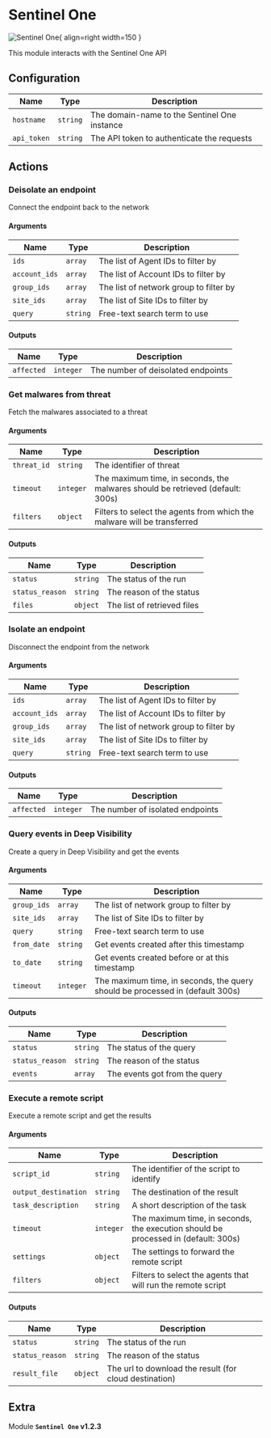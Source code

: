 # Sentinel One

![Sentinel One](/assets/playbooks/library/sentinel-one.png){ align=right width=150 }

This module interacts with the Sentinel One API

## Configuration

| Name      |  Type   |  Description  |
| --------- | ------- | --------------------------- |
| `hostname` | `string` | The domain-name to the Sentinel One instance |
| `api_token` | `string` | The API token to authenticate the requests |

## Actions

### Deisolate an endpoint

Connect the endpoint back to the network

#### Arguments

| Name      |  Type   |  Description  |
| --------- | ------- | --------------------------- |
| `ids` | `array` | The list of Agent IDs to filter by |
| `account_ids` | `array` | The list of Account IDs to filter by |
| `group_ids` | `array` | The list of network group to filter by |
| `site_ids` | `array` | The list of Site IDs to filter by |
| `query` | `string` | Free-text search term to use |


#### Outputs

| Name      |  Type   |  Description  |
| --------- | ------- | --------------------------- |
| `affected` | `integer` | The number of deisolated endpoints |

### Get malwares from threat

Fetch the malwares associated to a threat

#### Arguments

| Name      |  Type   |  Description  |
| --------- | ------- | --------------------------- |
| `threat_id` | `string` | The identifier of threat |
| `timeout` | `integer` | The maximum time, in seconds, the malwares should be retrieved (default: 300s) |
| `filters` | `object` | Filters to select the agents from which the malware will be transferred |


#### Outputs

| Name      |  Type   |  Description  |
| --------- | ------- | --------------------------- |
| `status` | `string` | The status of the run |
| `status_reason` | `string` | The reason of the status |
| `files` | `object` | The list of retrieved files |

### Isolate an endpoint

Disconnect the endpoint from the network

#### Arguments

| Name      |  Type   |  Description  |
| --------- | ------- | --------------------------- |
| `ids` | `array` | The list of Agent IDs to filter by |
| `account_ids` | `array` | The list of Account IDs to filter by |
| `group_ids` | `array` | The list of network group to filter by |
| `site_ids` | `array` | The list of Site IDs to filter by |
| `query` | `string` | Free-text search term to use |


#### Outputs

| Name      |  Type   |  Description  |
| --------- | ------- | --------------------------- |
| `affected` | `integer` | The number of isolated endpoints |

### Query events in Deep Visibility

Create a query in Deep Visibility and get the events

#### Arguments

| Name      |  Type   |  Description  |
| --------- | ------- | --------------------------- |
| `group_ids` | `array` | The list of network group to filter by |
| `site_ids` | `array` | The list of Site IDs to filter by |
| `query` | `string` | Free-text search term to use |
| `from_date` | `string` | Get events created after this timestamp |
| `to_date` | `string` | Get events created before or at this timestamp |
| `timeout` | `integer` | The maximum time, in seconds, the query should be processed in (default 300s) |


#### Outputs

| Name      |  Type   |  Description  |
| --------- | ------- | --------------------------- |
| `status` | `string` | The status of the query |
| `status_reason` | `string` | The reason of the status |
| `events` | `array` | The events got from the query |

### Execute a remote script

Execute a remote script and get the results

#### Arguments

| Name      |  Type   |  Description  |
| --------- | ------- | --------------------------- |
| `script_id` | `string` | The identifier of the script to identify |
| `output_destination` | `string` | The destination of the result |
| `task_description` | `string` | A short description of the task |
| `timeout` | `integer` | The maximum time, in seconds, the execution should be processed in (default: 300s) |
| `settings` | `object` | The settings to forward the remote script |
| `filters` | `object` | Filters to select the agents that will run the remote script |


#### Outputs

| Name      |  Type   |  Description  |
| --------- | ------- | --------------------------- |
| `status` | `string` | The status of the run |
| `status_reason` | `string` | The reason of the status |
| `result_file` | `object` | The url to download the result (for cloud destination) |


## Extra

Module **`Sentinel One` v1.2.3**